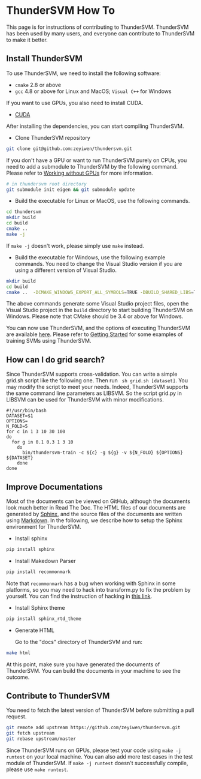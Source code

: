 # ThunderSVM How To
This page is for instructions of contributing to ThunderSVM. ThunderSVM has been used by many users, and everyone can contribute to ThunderSVM to make it better.

## Install ThunderSVM
To use ThunderSVM, we need to install the following software:

* ```cmake``` 2.8 or above
* ```gcc``` 4.8 or above for Linux and MacOS; ```Visual C++``` for Windows

If you want to use GPUs, you also need to install CUDA.

* [CUDA](https://developer.nvidia.com/cuda-downloads)

After installing the dependencies, you can start compiling ThunderSVM.

* Clone ThunderSVM repository
```bash
git clone git@github.com:zeyiwen/thundersvm.git
```

If you don't have a GPU or want to run ThunderSVM purely on CPUs, you need to add a submodule to ThunderSVM by the following command. Please refer to [Working without GPUs](http://thundersvm.readthedocs.io/en/latest/get-started.html#working-without-gpus) for more information.
```bash
# in thundersvm root directory
git submodule init eigen && git submodule update
```

* Build the executable for Linux or MacOS, use the following commands.
```bash
cd thundersvm
mkdir build
cd build
cmake ..
make -j
```
If ```make -j``` doesn't work, please simply use ```make``` instead.

* Build the executable for Windows, use the following example commands. You need to change the Visual Studio version if you are using a different version of Visual Studio.
```bash
mkdir build
cd build
cmake ..  -DCMAKE_WINDOWS_EXPORT_ALL_SYMBOLS=TRUE -DBUILD_SHARED_LIBS=TRUE -G "Visual Studio 14 2015 Win64"
```
The above commands generate some Visual Studio project files, open the Visual Studio project in the ```build``` directory to start building ThunderSVM on Windows. Please note that CMake should be 3.4 or above for Windows.

You can now use ThunderSVM, and the options of executing ThunderSVM are available [here](parameters.md). Please refer to [Getting Started](get-started.md) for some examples of training SVMs using ThunderSVM.

## How can I do grid search?
   Since ThunderSVM supports cross-validation. You can write a simple grid.sh script like the following one. Then run ``` sh grid.sh [dataset]```.  You may modify the script to meet your needs. Indeed, ThunderSVM supports the same command line parameters as LIBSVM. So the script grid.py in LIBSVM can be used for ThunderSVM with minor modifications.
```
#!/usr/bin/bash
DATASET=$1
OPTIONS=
N_FOLD=5
for c in 1 3 10 30 100
do
  for g in 0.1 0.3 1 3 10
    do
      bin/thundersvm-train -c ${c} -g ${g} -v ${N_FOLD} ${OPTIONS} ${DATASET}
    done
done
```

## Improve Documentations
Most of the documents can be viewed on GitHub, although the documents look much better in Read The Doc. The HTML files of our documents are generated by [Sphinx](http://www.sphinx-doc.org/en/stable/), and the source files of the documents are written using [Markdown](http://commonmark.org/). In the following, we describe how to setup the Sphinx environment for ThunderSVM.

* Install sphinx
```bash
pip install sphinx
```

* Install Makedown Parser
```bash
pip install recommonmark
```
Note that ```recommonmark``` has a bug when working with Sphinx in some platforms, so you may need to hack into transform.py to fix the problem by yourself. You can find the instruction of hacking in [this link](https://github.com/sphinx-doc/sphinx/issues/3800).

* Install Sphinx theme
```bash
pip install sphinx_rtd_theme
```

* Generate HTML

   Go to the "docs" directory of ThunderSVM and run:
```bash
make html
```

At this point, make sure you have generated the documents of ThunderSVM. You can build the documents in your machine to see the outcome.

## Contribute to ThunderSVM
You need to fetch the latest version of ThunderSVM before submitting a pull request.
```bash
git remote add upstream https://github.com/zeyiwen/thundersvm.git
git fetch upstream
git rebase upstream/master
```
Since ThunderSVM runs on GPUs, please test your code using ```make -j runtest``` on your local machine. You can also add more test cases in the test module of ThunderSVM. If ```make -j runtest``` doesn't successfully compile, please use ```make runtest```.